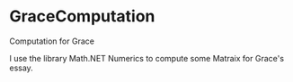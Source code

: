 # GraceComputation
Computation for Grace

I use the library Math.NET Numerics to compute some Matraix for Grace's essay.
